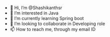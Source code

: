 - 👋 Hi, I’m @Shashikanthsr
- 👀 I’m interested in Java
- 🌱 I’m currently learning Spring boot
- 💞️ I’m looking to collaborate in Developing role
- 📫 How to reach me, through my email ID

<!---
Shashikanthsr/Shashikanthsr is a ✨ special ✨ repository because its `README.md` (this file) appears on your GitHub profile.
You can click the Preview link to take a look at your changes.
--->
